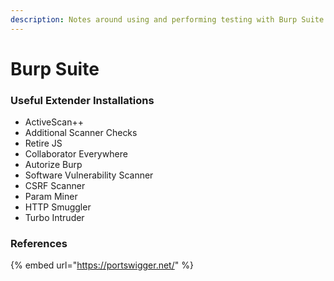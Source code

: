 ```yaml
---
description: Notes around using and performing testing with Burp Suite
---
```


# Burp Suite

### Useful Extender Installations

* ActiveScan++
* Additional Scanner Checks
* Retire JS
* Collaborator Everywhere
* Autorize Burp
* Software Vulnerability Scanner
* CSRF Scanner
* Param Miner
* HTTP Smuggler
* Turbo Intruder

### References

{% embed url="https://portswigger.net/" %}
